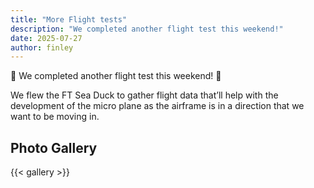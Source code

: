 ```yaml
---
title: "More Flight tests"
description: "We completed another flight test this weekend!"
date: 2025-07-27
author: finley
---
```


🛫 We completed another flight test this weekend! 🛬

We flew the FT Sea Duck to gather flight data that’ll help with the development of the micro plane as the airframe is in a direction that we want to be moving in.

## Photo Gallery

{{< gallery >}}
